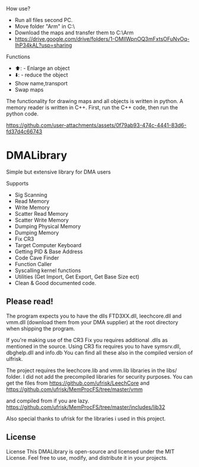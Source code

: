 How use?
- Run all files second PC.
- Move folder "Arm" in C:\
- Download the maps and transfer them to C:\Arm
- https://drive.google.com/drive/folders/1-OMIlWpnOQ3mFxtsOFuNvOq-IhP34kAL?usp=sharing

Functions
- ⬆️: - Enlarge an object
- ⬇️: - reduce the object
- Show name,transport
- Swap maps



The functionality for drawing maps and all objects is written in python. 
A memory reader is written in C++. First, run the C++ code, then run the python code.



https://github.com/user-attachments/assets/0f79ab93-474c-4441-83d6-fd37d4c66743




# DMALibrary
Simple but extensive library for DMA users

Supports
- Sig Scanning
- Read Memory
- Write Memory
- Scatter Read Memory
- Scatter Write Memory
- Dumping Physical Memory
- Dumping Memory
- Fix CR3
- Target Computer Keyboard
- Getting PID & Base Address
- Code Cave Finder
- Function Caller
- Syscalling kernel functions
- Utilities (Get Import, Get Export, Get Base Size ect)
- Clean & Good documented code.

## Please read!

The program expects you to have the dlls FTD3XX.dll, leechcore.dll and vmm.dll (download them from your DMA supplier) at the root directory when shipping the program.

If you're making use of the CR3 Fix you requires additional .dlls as mentioned in the source.
Using CR3 fix requires you to have symsrv.dll, dbghelp.dll and info.db
You can find all these also in the compiled version of ulfrisk.

The project requires the leechcore.lib and vmm.lib libraries in the libs/ folder. I did not add the precompiled libraries for security purposes. 
You can get the files from 
https://github.com/ufrisk/LeechCore
and
https://github.com/ufrisk/MemProcFS/tree/master/vmm

and compiled from if you are lazy.
https://github.com/ufrisk/MemProcFS/tree/master/includes/lib32

Also special thanks to ufrisk for the libraries i used in this project.

## License
License This DMALibrary is open-source and licensed under the MIT License. Feel free to use, modify, and distribute it in your projects.
